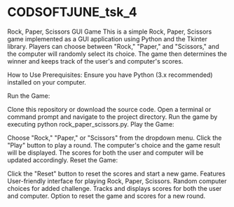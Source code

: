 # CODSOFTJUNE_tsk_4
Rock, Paper, Scissors GUI Game
This is a simple Rock, Paper, Scissors game implemented as a GUI application using Python and the Tkinter library. Players can choose between "Rock," "Paper," and "Scissors," and the computer will randomly select its choice. The game then determines the winner and keeps track of the user's and computer's scores.

How to Use
Prerequisites: Ensure you have Python (3.x recommended) installed on your computer.

Run the Game:

Clone this repository or download the source code.
Open a terminal or command prompt and navigate to the project directory.
Run the game by executing python rock_paper_scissors.py.
Play the Game:

Choose "Rock," "Paper," or "Scissors" from the dropdown menu.
Click the "Play" button to play a round.
The computer's choice and the game result will be displayed.
The scores for both the user and computer will be updated accordingly.
Reset the Game:

Click the "Reset" button to reset the scores and start a new game.
Features
User-friendly interface for playing Rock, Paper, Scissors.
Random computer choices for added challenge.
Tracks and displays scores for both the user and computer.
Option to reset the game and scores for a new round.

